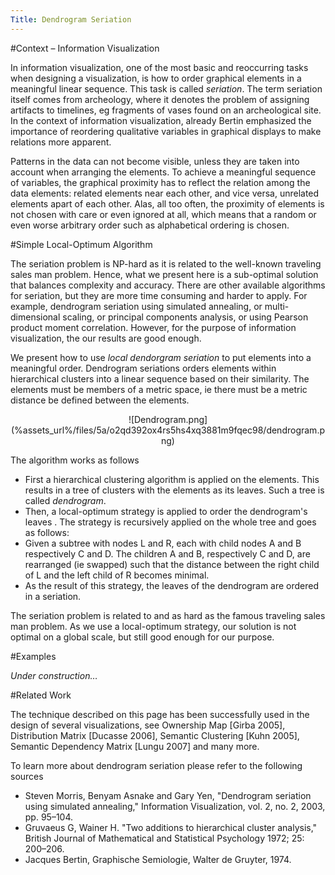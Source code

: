 ```yaml
---
Title: Dendrogram Seriation
---
```


#Context &ndash; Information Visualization

In information visualization, one of the most basic and reoccurring tasks when designing a visualization, is how to order graphical elements in a meaningful linear sequence. This task is called <i>seriation</i>. The term seriation itself comes from archeology, where it denotes the problem of assigning artifacts to timelines, eg fragments of vases found on an archeological site. In the context of information visualization, already Bertin emphasized the importance of reordering qualitative variables in graphical displays to make relations more apparent. 

Patterns in the data can not become visible, unless they are taken into account when arranging the elements. To achieve a meaningful sequence of variables, the graphical proximity has to reflect the relation among the data elements: related elements near each other, and vice versa, unrelated elements apart of each other. Alas, all too often, the proximity of elements is not chosen with care or even ignored at all, which means that a random or even worse arbitrary order such as alphabetical ordering is chosen.

#Simple Local-Optimum Algorithm

The seriation problem is NP-hard as it is related to the well-known traveling sales man problem. Hence, what we present here is a sub-optimal solution that balances complexity and accuracy. There are other available algorithms for seriation, but they are more time consuming and harder to apply. For example, dendrogram seriation using simulated annealing, or multi-dimensional scaling, or principal components analysis, or using Pearson product moment correlation. However, for the purpose of information visualization, the our results are good enough.

We present how to use <i>local dendorgram seriation</i> to put elements into a meaningful order. Dendrogram seriations orders elements within hierarchical clusters into a linear sequence based on their similarity. The elements must be members of a metric space, ie there must be a metric distance be defined between the elements. 

<center>![Dendrogram.png](%assets_url%/files/5a/o2qd392ox4rs5hs4xq3881m9fqec98/dendrogram.png)</center>

The algorithm works as follows


-  First a hierarchical clustering algorithm is applied on the elements. This results in a tree of clusters with the elements as its leaves. Such a tree is called <i>dendrogram</i>. 
-  Then, a local-optimum strategy is applied to order the dendrogram's leaves . The strategy is recursively applied on the whole tree and goes as follows:
-  Given a subtree with nodes L and R, each with child nodes A and B respectively C and D. The children A and B, respectively C and D, are rearranged (ie swapped) such that the distance between the right child of L and the left child of R becomes minimal. 
-  As the result of this strategy, the leaves of the dendrogram are ordered in a seriation.

The seriation problem is related to and as hard as the famous traveling sales man problem. As we use a local-optimum strategy, our solution is not optimal on a global scale, but still good enough for our purpose.

#Examples

<i>Under construction&hellip;</i>

#Related Work

The technique described on this page has been successfully used in the design of several visualizations, see Ownership Map [Girba 2005], Distribution Matrix [Ducasse 2006], Semantic Clustering [Kuhn 2005], Semantic Dependency Matrix [Lungu 2007] and many more. 

To learn more about dendrogram seriation please refer to the following sources


-  Steven Morris, Benyam Asnake and Gary Yen, "Dendrogram seriation using simulated annealing," Information Visualization, vol. 2, no. 2, 2003, pp. 95&ndash;104.
-  Gruvaeus G, Wainer H. "Two additions to hierarchical cluster analysis," British Journal of Mathematical and Statistical Psychology 1972; 25: 200&ndash;206. 
-  Jacques Bertin, Graphische Semiologie, Walter de Gruyter, 1974.
